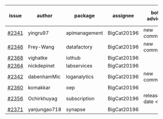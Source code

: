 | issue | author | package | assignee | bot advice | created date of issue | target release date | date from target |
| ------ | ------ | ------ | ------ | ------ | ------ | ------ | :-----: |
| [#2341](https://github.com/Azure/sdk-release-request/issues/2341) | yingru97 | apimanagement | BigCat20196 | new comment.  <br> | 01-04 | 01-18 |   |
| [#2346](https://github.com/Azure/sdk-release-request/issues/2346) | Frey-Wang | datafactory | BigCat20196 | new comment.  <br> | 01-06 | 01-20 |   |
| [#2368](https://github.com/Azure/sdk-release-request/issues/2368) | vighatke | iothub | BigCat20196 |   | 01-10 | 01-24 |   |
| [#2364](https://github.com/Azure/sdk-release-request/issues/2364) | nickdepinet | labservices | BigCat20196 |   | 01-07 | 01-18 |   |
| [#2342](https://github.com/Azure/sdk-release-request/issues/2342) | dabenhamMic | loganalytics | BigCat20196 | new comment.  <br> | 01-05 | 01-19 |   |
| [#2360](https://github.com/Azure/sdk-release-request/issues/2360) | komakkar | oep | BigCat20196 |   | 01-07 | 01-24 |   |
| [#2356](https://github.com/Azure/sdk-release-request/issues/2356) | Ochirkhuyag | subscription | BigCat20196 |   release date < 2 ! <br> | 01-07 | 01-14 | 0 |
| [#2371](https://github.com/Azure/sdk-release-request/issues/2371) | yanjungao718 | synapse | BigCat20196 |   | 01-11 | 01-24 |   |
